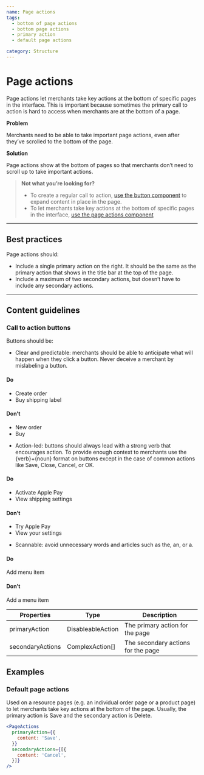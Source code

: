 ```yaml
---
name: Page actions
tags:
  - bottom of page actions
  - bottom page actions
  - primary action
  - default page actions

category: Structure
---
```


# Page actions

Page actions let merchants take key actions at the bottom of specific pages in the interface. This is important because sometimes the primary call to action is hard to access when merchants are at the bottom of a page.

**Problem**

Merchants need to be able to take important page actions, even after they’ve scrolled to the bottom of the page.

**Solution**

Page actions show at the bottom of pages so that merchants don’t need to scroll up to take important actions.

>**Not what you’re looking for?**
>
>* To create a regular call to action, [use the button component](/components/actions/button) to expand content in place in the page.
>* To let merchants take key actions at the bottom of specific pages in the interface, [use the page actions component](/components/structure/page-actions)

---

## Best practices

Page actions should:

- Include a single primary action on the right. It should be the same as the primary action that shows in the title bar at the top of the page.
- Include a maximum of two secondary actions, but doesn’t have to include any secondary actions.

---

## Content guidelines

### Call to action buttons

Buttons should be:

- Clear and predictable: merchants should be able to anticipate what will happen when they click a button. Never deceive a merchant by mislabeling a button.

<!-- usagelist -->
#### Do
- Create order
- Buy shipping label

#### Don’t
- New order
- Buy
<!-- end -->

- Action-led: buttons should always lead with a strong verb that encourages action. To provide enough context to merchants use the {verb}+{noun} format on buttons except in the case of common actions like Save, Close, Cancel, or OK.

<!-- usagelist -->
#### Do
- Activate Apple Pay
- View shipping settings

#### Don’t
- Try Apple Pay
- View your settings
<!-- end -->

- Scannable: avoid unnecessary words and articles such as the, an, or a.

<!-- usagelist -->
#### Do
Add menu item

#### Don’t
Add a menu item
<!-- end -->

| Properties | Type | Description |
| ---------- | ---- | ----------- |
| primaryAction | DisableableAction | The primary action for the page |
| secondaryActions | ComplexAction[] | The secondary actions for the page |

## Examples

###  Default page actions

Used on a resource pages (e.g. an individual order page or a product page) to let merchants take key actions at the bottom of the page. Usually, the primary action is Save and the secondary action is Delete.

```jsx
<PageActions
  primaryAction={{
    content: 'Save',
  }}
  secondaryActions={[{
    content: 'Cancel',
  }]}
/>
```

